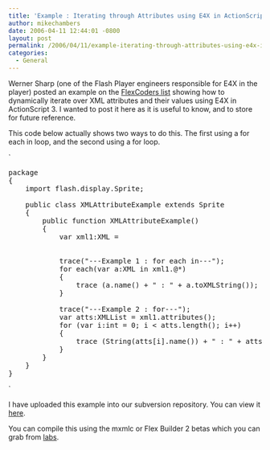 ```yaml
---
title: 'Example : Iterating through Attributes using E4X in ActionScript 3'
author: mikechambers
date: 2006-04-11 12:44:01 -0800
layout: post
permalink: /2006/04/11/example-iterating-through-attributes-using-e4x-in-actionscript-3/
categories:
  - General
---
```



Werner Sharp (one of the Flash Player engineers responsible for E4X in the player) posted an example on the [FlexCoders list][1] showing how to dynamically iterate over XML attributes and their values using E4X in ActionScript 3. I wanted to post it here as it is useful to know, and to store for future reference.  
<!--more-->

This code below actually shows two ways to do this. The first using a for each in loop, and the second using a for loop.

`
<pre>package
{
	import flash.display.Sprite;

	public class XMLAttributeExample extends Sprite
	{
		public function XMLAttributeExample()
		{
			var xml1:XML = <Node1 a='b' c='d' e='f' g='h'/>


			trace("---Example 1 : for each in---");
			for each(var a:XML in xml1.@*) 
			{
				trace (a.name() + " : " + a.toXMLString());
			}		
			
			trace("---Example 2 : for---");
			var atts:XMLList = xml1.attributes();
			for (var i:int = 0; i < atts.length(); i++)
			{
				trace (String(atts[i].name()) + " : " + atts[i].toXMLString());
			}			
		}
	}
}
</pre>
<p>`

I have uploaded this example into our subversion repository. You can view it [here][2].

You can compile this using the mxmlc or Flex Builder 2 betas which you can grab from [labs][3].

 [1]: http://groups.yahoo.com/group/flexcoders/
 [2]: http://labs.macromedia.com/svn/flashplatform/?/projects/actionscriptsamples/trunk/src/actionscript3/e4x/AttributeLoopingExample/
 [3]: http://www.macromedia.com/go/labs_flex2_downloads